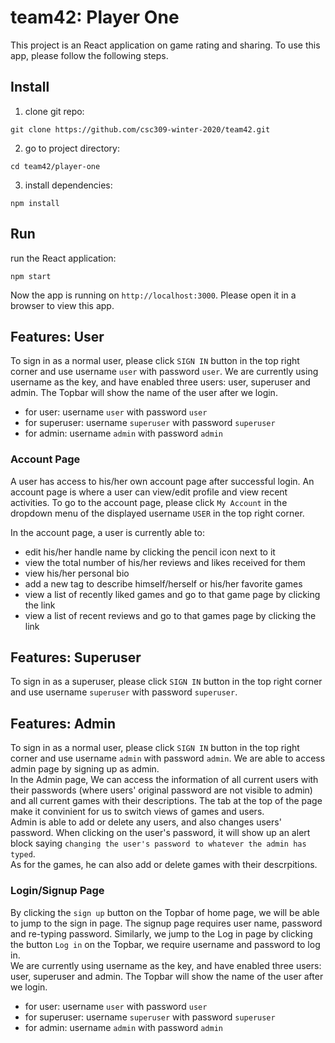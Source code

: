 # team42: Player One
This project is an React application on game rating and sharing. To use this app, please follow the following steps.
## Install
1. clone git repo:
```
git clone https://github.com/csc309-winter-2020/team42.git
```
2. go to project directory:
```
cd team42/player-one
```
3. install dependencies:
```
npm install
```
## Run
run the React application:
```
npm start
```
Now the app is running on `http://localhost:3000`. Please open it in a browser to view this app.  
## Features: User
To sign in as a normal user, please click `SIGN IN` button in the top right corner and use username `user` with password `user`.
We are currently using username as the key, and have enabled three users: user, superuser and admin. The Topbar will show the name of the user after we login.  
 - for user: username `user` with password `user`  
 - for superuser: username `superuser` with password `superuser`  
 - for admin: username `admin` with password `admin`  


### Account Page
A user has access to his/her own account page after successful login. An account page is where a user can view/edit profile and view recent activities.
To go to the account page, please click `My Account` in the dropdown menu of the displayed username `USER` in the top right corner.

In the account page, a user is currently able to:
- edit his/her handle name by clicking the pencil icon next to it
- view the total number of his/her reviews and likes received for them
- view his/her personal bio
- add a new tag to describe himself/herself or his/her favorite games
- view a list of recently liked games and go to that game page by clicking the link
- view a list of recent reviews and go to that games page by clicking the link
## Features: Superuser
To sign in as a superuser, please click `SIGN IN` button in the top right corner and use username `superuser` with password `superuser`.
## Features: Admin
To sign in as a normal user, please click `SIGN IN` button in the top right corner and use username `admin` with password `admin`. We are able to access admin page by signing up as admin.  
In the Admin page, We can access the information of all current users with their passwords (where users' original password are not visible to admin) and all current games with their descriptions. The tab at the top of the page make it convinient for us to switch views of games and users.   
Admin is able to add or delete any users, and also changes users' password. When clicking on the user's password, it will show up an alert block saying `changing the user's password to whatever the admin has typed`.   
As for the games, he can also add or delete games with their descrpitions.  


### Login/Signup Page
By clicking the `sign up` button on the Topbar of home page, we will be able to jump to the sign in page. The signup page requires user name, password and re-typing password. Similarly, we jump to the Log in page by clicking the button `Log in` on the Topbar, we require username and password to log in.  
We are currently using username as the key, and have enabled three users: user, superuser and admin. The Topbar will show the name of the user after we login.  
 - for user: username `user` with password `user`  
 - for superuser: username `superuser` with password `superuser`  
 - for admin: username `admin` with password `admin`  


